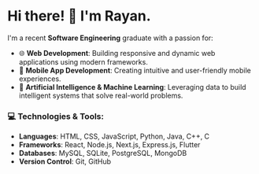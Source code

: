 # Hi there! 👋 I'm Rayan.

I'm a recent **Software Engineering** graduate with a passion for:

- 🌐 **Web Development**: Building responsive and dynamic web applications using modern frameworks.
- 📱 **Mobile App Development**: Creating intuitive and user-friendly mobile experiences.
- 🤖 **Artificial Intelligence & Machine Learning**: Leveraging data to build intelligent systems that solve real-world problems.

### 💻 Technologies & Tools:
- **Languages**: HTML, CSS, JavaScript, Python, Java, C++, C
- **Frameworks**: React, Node.js, Next.js, Express.js, Flutter
- **Databases**: MySQL, SQLite, PostgreSQL, MongoDB
- **Version Control**: Git, GitHub
